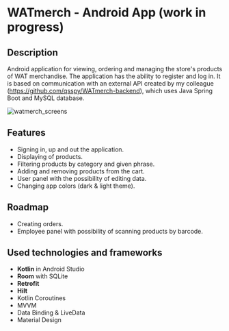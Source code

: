 # WATmerch - Android App (work in progress)
## Description
Android application for viewing, ordering and managing the store's products of WAT merchandise. The application has the ability to register and log in. It is based on communication with an external API created by my colleague (https://github.com/qsspy/WATmerch-backend), which uses Java Spring Boot and MySQL database.

![watmerch_screens](https://user-images.githubusercontent.com/59984158/117128330-910dbf00-ad9d-11eb-8191-19c5dceb5a19.png)

## Features
- Signing in, up and out the application.
- Displaying of products.
- Filtering products by category and given phrase.
- Adding and removing products from the cart.
- User panel with the possibility of editing data.
- Changing app colors (dark & light theme).

## Roadmap
- Creating orders.
- Employee panel with possibility of scanning products by barcode.

## Used technologies and frameworks
- <b>Kotlin</b> in Android Studio
- <b>Room</b> with SQLite
- <b>Retrofit</b>
- <b>Hilt</b>
- Kotlin Coroutines
- MVVM
- Data Binding & LiveData
- Material Design
